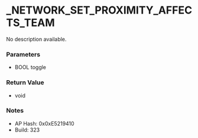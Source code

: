 # _NETWORK_SET_PROXIMITY_AFFECTS_TEAM

No description available.

### Parameters
* BOOL toggle

### Return Value
* void

### Notes
* AP Hash: 0x0xE5219410
* Build: 323

